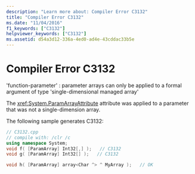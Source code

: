 ```yaml
---
description: "Learn more about: Compiler Error C3132"
title: "Compiler Error C3132"
ms.date: "11/04/2016"
f1_keywords: ["C3132"]
helpviewer_keywords: ["C3132"]
ms.assetid: d54a3d12-336a-4ed0-ad4e-43cddac33b5e
---
```

# Compiler Error C3132

'function-parameter' : parameter arrays can only be applied to a formal argument of type 'single-dimensional managed array'

The <xref:System.ParamArrayAttribute> attribute was applied to a parameter that was not a single-dimension array.

The following sample generates C3132:

```cpp
// C3132.cpp
// compile with: /clr /c
using namespace System;
void f( [ParamArray] Int32[,] );   // C3132
void g( [ParamArray] Int32[] );   // C3132

void h( [ParamArray] array<Char ^> ^ MyArray );   // OK
```

